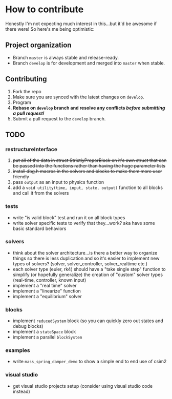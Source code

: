 # How to contribute

Honestly I'm not expecting much interest in this...but it'd be awesome if there were!
So here's me being optimistic:

## Project organization

* Branch `master` is always stable and release-ready.
* Branch `develop` is for development and merged into `master` when stable.

## Contributing

1. Fork the repo
2. Make sure you are synced with the latest changes on `develop`.
3. Program
4. **Rebase on `develop` branch and resolve any conflicts _before submitting a pull request!_**
5. Submit a pull request to the `develop` branch.

## TODO

### restructureInterface

1. ~~put all of the data in struct StrictlyProperBlock on it's own struct that can be passed into the functions rather than having the huge parameter lists~~
2. ~~install dbg.h macros in the solvers and blocks to make them more user friendly~~
3. pass `output` as an input to physics function
4. add a `void utility(time, input, state, output)` function to all blocks and call it from the solvers

### tests

* write "is valid block" test and run it on all block types
* write solver specific tests to verify that they...work? aka have some basic standard behaviors

### solvers

* think about the solver architecture...is there a better way to organize things so there is less duplication and so it's easier to implement new types of solvers? (solver, solver_controller, solver_realtime etc.)
* each solver type (euler, rk4) should have a "take single step" function to simplify (or hopefully generalize) the creation of "custom" solver types (real-time, controller, known input)
* implement a "real time" solver
* implement a "linearize" function
* implement a "equilibrium" solver

### blocks

* implement `reducedSystem` block (so you can quickly zero out states and debug blocks)
* implement a `stateSpace` block
* implement a parallel `blockSystem`

### examples

* write `mass_spring_damper_demo` to show a simple end to end use of csim2

### visual studio

* get visual studio projects setup (consider using visual studio code instead)
